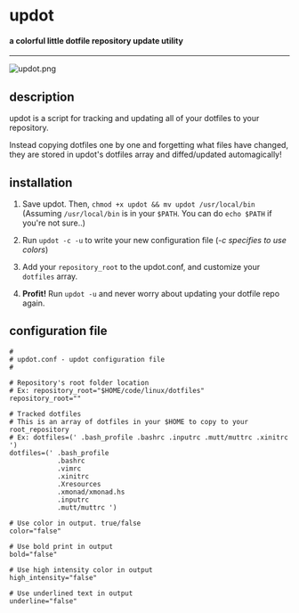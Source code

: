# updot

#### a colorful little dotfile repository update utility

--------------
![updot.png](https://github.com/proxa/updot/blob/master/updot.png)

## description
updot is a script for tracking and updating all of your dotfiles to your repository.

Instead copying dotfiles one by one and forgetting what files have changed, 
they are stored in updot's dotfiles array and diffed/updated automagically!

## installation
1. Save updot.  Then, ``chmod +x updot && mv updot /usr/local/bin``
(Assuming ``/usr/local/bin`` is in your ``$PATH``. You can do ``echo $PATH`` if you're not sure..)
  
2. Run ``updot -c -u`` to write your new configuration file (*-c specifies to use colors*)

3. Add your ``repository_root`` to the updot.conf, and customize your ``dotfiles`` array.

4. **Profit!**  Run ``updot -u`` and never worry about updating your dotfile repo again.

## configuration file
    #
    # updot.conf - updot configuration file
    #
    
    # Repository's root folder location
    # Ex: repository_root="$HOME/code/linux/dotfiles"
    repository_root=""
    
    # Tracked dotfiles
    # This is an array of dotfiles in your $HOME to copy to your root_repository
    # Ex: dotfiles=(' .bash_profile .bashrc .inputrc .mutt/muttrc .xinitrc ')
    dotfiles=(' .bash_profile
                .bashrc
                .vimrc
                .xinitrc
                .Xresources
                .xmonad/xmonad.hs
                .inputrc
                .mutt/muttrc ')
    
    # Use color in output. true/false
    color="false"
    
    # Use bold print in output
    bold="false"
    
    # Use high intensity color in output
    high_intensity="false"
    
    # Use underlined text in output
    underline="false"
